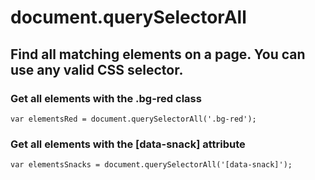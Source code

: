 # document.querySelectorAll

## Find all matching elements on a page. You can use any valid CSS selector.

### Get all elements with the .bg-red class

```
var elementsRed = document.querySelectorAll('.bg-red');
```
### Get all elements with the [data-snack] attribute

```
var elementsSnacks = document.querySelectorAll('[data-snack]');
```
